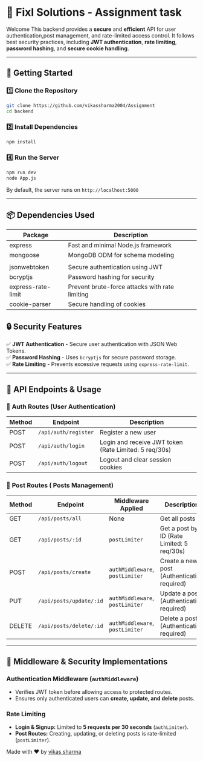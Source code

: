 # 📌 Fixl Solutions - Assignment task

Welcome  This backend provides a **secure** and **efficient** API for user authentication,post management, and rate-limited access control. It follows best security practices, including **JWT authentication**, **rate limiting**, **password hashing**, and **secure cookie handling**.

---

## 🚀 Getting Started

### 1️⃣ Clone the Repository
```sh
git clone https://github.com/vikassharma2004/Assignment
cd backend
```

### 2️⃣ Install Dependencies
```sh
npm install
```



### 4️⃣ Run the Server
```sh
npm run dev 
node App.js
```

By default, the server runs on `http://localhost:5000`

---

## 📦 Dependencies Used

| Package            | Description                                     |
|--------------------|-------------------------------------------------|
| express           | Fast and minimal Node.js framework              |
| mongoose          | MongoDB ODM for schema modeling                 |
|                 |
| jsonwebtoken      | Secure authentication using JWT                 |
| bcryptjs          | Password hashing for security                   |
| express-rate-limit | Prevent brute-force attacks with rate limiting  |
| cookie-parser     | Secure handling of cookies                      |          



## 🔒 Security Features

✅ **JWT Authentication** - Secure user authentication with JSON Web Tokens.  
✅ **Password Hashing** - Uses `bcryptjs` for secure password storage.  
✅ **Rate Limiting** - Prevents excessive requests using `express-rate-limit`.  
  
 

---

## 📌 API Endpoints & Usage

### 🔑 **Auth Routes** (User Authentication)
| Method | Endpoint         | Description |
|--------|-----------------|-------------|
| POST   | `/api/auth/register` | Register a new user |
| POST   | `/api/auth/login`    | Login and receive JWT token (Rate Limited: 5 req/30s) |
| POST   | `/api/auth/logout`   | Logout and clear session cookies |

### 📝 **Post Routes** ( Posts Management)
| Method | Endpoint             | Middleware Applied | Description |
|--------|---------------------|------------------|-------------|
| GET    | `/api/posts/all`     | None             | Get all posts |
| GET    | `/api/posts/:id`     | `postLimiter`    | Get a post by ID (Rate Limited: 5 req/30s) |
| POST   | `/api/posts/create`         | `authMiddleware`, `postLimiter` | Create a new post (Authentication required) |
| PUT    | `/api/posts/update/:id` | `authMiddleware`, `postLimiter` | Update a post (Authentication required) |
| DELETE | `/api/posts/delete/:id` | `authMiddleware`, `postLimiter` | Delete a post (Authentication required) |

---

## 🔧 Middleware & Security Implementations

### **Authentication Middleware (`authMiddleware`)**
- Verifies JWT token before allowing access to protected routes.
- Ensures only authenticated users can **create, update, and delete** posts.

### **Rate Limiting**
- **Login & Signup:** Limited to **5 requests per 30 seconds** (`authLimiter`).
- **Post Routes:** Creating, updating, or deleting posts is rate-limited (`postLimiter`).











Made with ❤️ by [vikas sharma](https://github.com/vikassharma2004)

